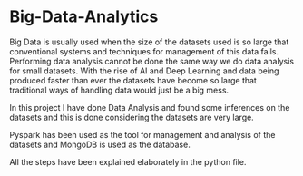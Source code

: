 # Big-Data-Analytics

Big Data is usually used when the size of the datasets used is so large that conventional systems and techniques for management of this data fails.
Performing data analysis cannot be done the same way we do data analysis for small datasets. With the rise of AI and Deep Learning and data being produced faster than ever the datasets have become so large that traditional ways of handling data would just be a big mess.

In this project I have done Data Analysis and found some inferences on the datasets and this is done considering the datasets are very large. 

Pyspark has been used as the tool for management and analysis of the datasets and MongoDB is used as the database.

All the steps have been explained elaborately in the python file.
